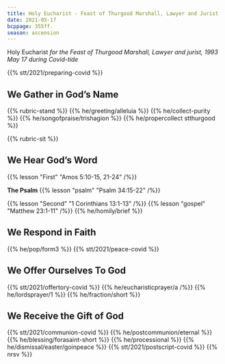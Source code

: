 ```yaml
---
title: Holy Eucharist - Feast of Thurgood Marshall, Lawyer and Jurist
date: 2021-05-17
bcppage: 355ff.
season: ascension
---
```

Holy Eucharist
_for the Feast of  Thurgood Marshall, Lawyer and jurist, 1993
May 17
during Covid-tide_

{{% stt/2021/preparing-covid %}}

## We Gather in God’s Name
{{% rubric-stand %}}
{{% he/greeting/alleluia %}}
{{% he/collect-purity %}}
{{% he/songofpraise/trishagion %}}
{{% he/propercollect stthurgood %}}

{{% rubric-sit %}}
## We Hear God’s Word
{{% lesson "First" "Amos 5:10-15, 21-24" /%}}

**The Psalm**
{{% lesson "psalm" "Psalm 34:15-22" /%}}

{{% lesson "Second" "1 Corinthians 13:1-13" /%}}
{{% lesson "gospel" "Matthew 23:1-11" /%}}
{{% he/homily/brief %}}

## We Respond in Faith
{{% he/pop/form3 %}}
{{% stt/2021/peace-covid %}}

## We Offer Ourselves To God
{{% stt/2021/offertory-covid %}}
{{% he/eucharisticprayer/a /%}}
{{% he/lordsprayer/1 %}}
{{% he/fraction/short %}}

## We Receive the Gift of God
{{% stt/2021/communion-covid %}}
{{% he/postcommunion/eternal %}}
{{% he/blessing/forasaint-short %}}
{{% he/processional %}}
{{% he/dismissal/easter/goinpeace %}}
{{% stt/2021/postscript-covid %}}
{{% nrsv %}}
